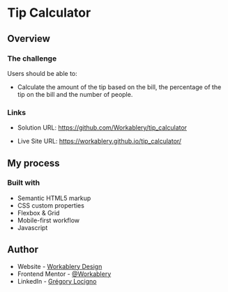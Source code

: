 # Tip Calculator

## Overview

### The challenge

Users should be able to:

- Calculate the amount of the tip based on the bill, the percentage of the tip on the bill and the number of people.

### Links

- Solution URL: https://github.com/Workablery/tip_calculator

- Live Site URL: https://workablery.github.io/tip_calculator/

## My process

### Built with

- Semantic HTML5 markup
- CSS custom properties
- Flexbox & Grid
- Mobile-first workflow
- Javascript

## Author

- Website - [Workablery Design](https://github.com/Workablery)
- Frontend Mentor - [@Workablery](https://www.frontendmentor.io/profile/Workablery)
- LinkedIn - [Grégory Locigno](https://www.linkedin.com/in/greglocigno/)
